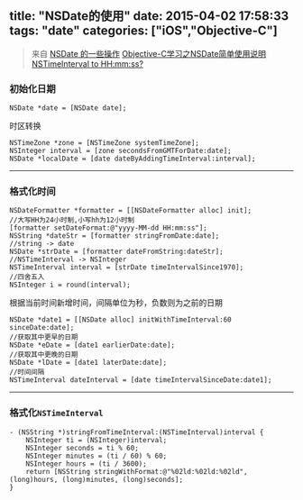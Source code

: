 title: "NSDate的使用"
date: 2015-04-02 17:58:33
tags: "date"
categories: ["iOS","Objective-C"]
---

> 来自
> [NSDate 的一些操作](http://blog.csdn.net/reylen/article/details/8560128)
> [Objective-C学习之NSDate简单使用说明](http://mobile.51cto.com/iphone-407794.htm)
> [NSTimeInterval to HH:mm:ss?](http://stackoverflow.com/questions/4933075/nstimeinterval-to-hhmmss)

### 初始化日期
```objc
NSDate *date = [NSDate date];
```
时区转换
```objc
NSTimeZone *zone = [NSTimeZone systemTimeZone];
NSInteger interval = [zone secondsFromGMTForDate:date];
NSDate *localDate = [date dateByAddingTimeInterval:interval];
```

----

### 格式化时间
```objc
NSDateFormatter *formatter = [[NSDateFormatter alloc] init];
//大写HH为24小时制,小写hh为12小时制
[formatter setDateFormat:@"yyyy-MM-dd HH:mm:ss"];
NSString *dateStr = [formatter stringFromDate:date];
//string -> date
NSDate *strDate = [formatter dateFromString:dateStr];
//NSTimeInterval -> NSInteger
NSTimeInterval interval = [strDate timeIntervalSince1970];
//四舍五入
NSInteger i = round(interval);
```
根据当前时间新增时间，间隔单位为秒，负数则为之前的日期
```objc
NSDate *date1 = [[NSDate alloc] initWithTimeInterval:60 sinceDate:date];
//获取其中更早的日期
NSDate *eDate = [date1 earlierDate:date];
//获取其中更晚的日期
NSDate *lDate = [date1 laterDate:date];
//时间间隔
NSTimeInterval dateInterval = [date timeIntervalSinceDate:date1];
```

----

### 格式化`NSTimeInterval`

```objc
- (NSString *)stringFromTimeInterval:(NSTimeInterval)interval {
    NSInteger ti = (NSInteger)interval;
    NSInteger seconds = ti % 60;
    NSInteger minutes = (ti / 60) % 60;
    NSInteger hours = (ti / 3600);
    return [NSString stringWithFormat:@"%02ld:%02ld:%02ld", (long)hours, (long)minutes, (long)seconds];
}
```
